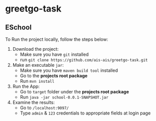 # greetgo-task
ESchool
-------

To Run the project locally, follow the steps below:


1. Download the project:
    - Make sure you have `git` installed
    - run `git clone https://github.com/ais-ais/greetgo-task.git`
2. Make an executable `jar`:
    - Make sure you have `maven build tool` installed
    - Go to the **projects root package**
    - Run `mvn install`
3. Run the App:
    - Go to `target` folder under the **projects root package**
    - Run `java -jar school-0.0.1-SNAPSHOT.jar`
4. Examine the results:
    - Go to `/localhost:9097/`
    - Type `admin` & `123` credentials to appropriate fields at login page
